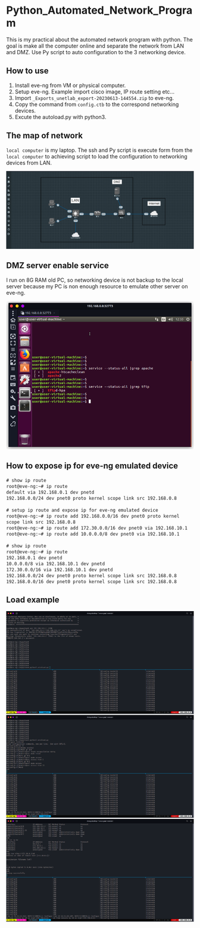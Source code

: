 # Python_Automated_Network_Program

This is my practical about the automated network program with python.
The goal is make all the computer online and separate the network from LAN and DMZ. Use Py script to auto configuration to the 3 networking device.

## How to use
1. Install eve-ng from VM or physical computer.
2. Setup eve-ng. Example import cisco image, IP route setting etc...
3. Import `_Exports_unetlab_export-20230613-144554.zip` to eve-ng.
4. Copy the command from `config.ctb` to the correspond networking devices.
5. Excute the autoload.py with python3.

## The map of network
`local computer` is my laptop.
The ssh and Py script is execute form from the `local computer` to achieving script to load the configuration to networking devices from LAN.

![planning_map](img/planning_map.png)

## DMZ server enable service
I run on 8G RAM old PC, so networking device is not backup to the local server because my PC is non enough resource to emulate other server on eve-ng.

![DMZ_server](img/linux_enable_services.png)

## How to expose ip for eve-ng emulated device
```
# show ip route
root@eve-ng:~# ip route
default via 192.168.0.1 dev pnetd
192.168.0.0/24 dev pnet0 proto kernel scope link src 192.168.0.8

# setup ip route and expose ip for eve-ng emulated device
root@eve-ng:~# ip route add 192.168.0.0/16 dev pnet0 proto kernel scope link src 192.168.0.8
root@eve-ng:~# ip route add 172.30.0.0/16 dev pnet0 via 192.168.10.1
root@eve-ng:~# ip route add 10.0.0.0/8 dev pnet0 via 192.168.10.1

# show ip route
root@eve-ng:~# ip route
192.168.0.1 dev pnetd
10.0.0.0/8 via 192.168.10.1 dev pnetd
172.30.0.0/16 via 192.168.10.1 dev pnetd
192.168.0.0/24 dev pnet0 proto kernel scope link src 192.168.0.8
192.168.0.0/16 dev pnet0 proto kernel scope link src 192.168.0.8
```
## Load example

![py_script_exec](img/py_script_exec.png)
![py_script_exec_start](img/py_script_exec_start.png)
![py_script_exec_done](img/py_script_exec_done.png)
